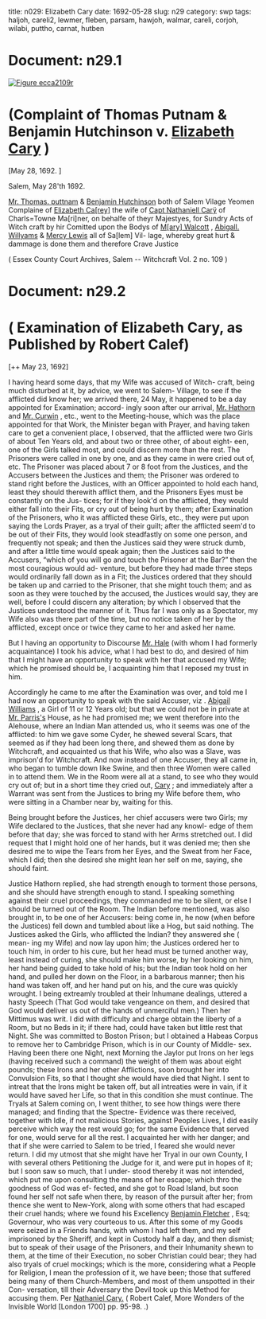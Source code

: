title: n029: Elizabeth Cary
date: 1692-05-28
slug: n29
category: swp
tags: haljoh, careli2, lewmer, fleben, parsam, hawjoh, walmar, careli, corjoh, wilabi, puttho, carnat, hutben




# Document: n29.1

<a href="archives/ecca/large/ecca2109r.jpg" class="jqueryLightbox">![Figure ecca2109r](archives/ecca/thumb/ecca2109r.jpg)</a>

# (Complaint of Thomas Putnam & Benjamin Hutchinson v. [Elizabeth Cary](/tag/careli.html) )

[May 28, 1692. ]

Salem, May 28'th 1692. 

[Mr. Thomas. puttnam](/tag/puttho.html) & [Benjamin Hutchinson](/tag/hutben.html) both of Salem Vilage  Yeomen Complaine of [Elizabeth Ca[rey]](/tag/careli.html) the wife of [Capt Nathaniell Carÿ](/tag/carnat.html) of Charls=Towne Ma[ri]ner, on behalfe of theyr Majestyes, for  Sundry Acts of Witch craft by hir Comitted upon the Bodys of  [M[ary] Walcott](/tag/walmar.html) , [Abigall. Willyams](/tag/wilabi.html) & [Mercy Lewis](/tag/lewmer.html) all of Sa[lem] Vil-  lage, whereby great hurt & dammage is done them and therefore Crave  Justice

( Essex County Court Archives, Salem -- Witchcraft Vol. 2 no. 109 )


# Document: n29.2


# ( Examination of Elizabeth Cary, as Published by Robert Calef) 

[++ May 23, 1692]

I having heard some days, that my Wife was accused of Witch-  craft, being much disturbed at it, by advice, we went to Salem-  Village, to see if the afflicted did know her; we arrived there, 24 May, it happened to be a day appointed for Examination; accord-  ingly soon after our arrival, [Mr. Hathorn](/tag/hawjoh.html) and [Mr. Curwin](/tag/corjoh.html) , etc., went  to the Meeting-house, which was the place appointed for that Work,  the Minister began with Prayer, and having taken care to get a  convenient place, I observed, that the afflicted were two Girls of  about Ten Years old, and about two or three other, of about eight-  een, one of the Girls talked most, and could discern more than the  rest. The Prisoners were called in one by one, and as they came in  were cried out of, etc. The Prisoner was placed about 7 or 8 foot  from the Justices, and the Accusers between the Justices and them;  the Prisoner was ordered to stand right before the Justices, with an   Officer appointed to hold each hand, least they should therewith  afflict them, and the Prisoners Eyes must be constantly on the Jus-  tices; for if they look'd on the afflicted, they would either fall into  their Fits, or cry out of being hurt by them; after Examination of  the Prisoners, who it was afflicted these Girls, etc., they were put  upon saying the Lords Prayer, as a tryal of their guilt; after the  afflicted seem'd to be out of their Fits, they would look steadfastly  on some one person, and frequently not speak; and then the Justices  said they were struck dumb, and after a little time would speak again;  then the Justices said to the Accusers, “which of you will go and  touch the Prisoner at the Bar?” then the most couragious would ad-  venture, but before they had made three steps would ordinarily fall  down as in a Fit; the Justices ordered that they should be taken up  and carried to the Prisoner, that she might touch them; and as soon  as they were touched by the accused, the Justices would say, they are  well, before I could discern any alteration; by which I observed that  the Justices understood the manner of it. Thus far I was only as  a Spectator, my Wife also was there part of the time, but no notice  taken of her by the afflicted, except once or twice they came to her  and asked her name.

But I having an opportunity to Discourse [Mr. Hale](/tag/haljoh.html) (with whom  I had formerly acquaintance) I took his advice, what I had best to  do, and desired of him that I might have an opportunity to speak  with her that accused my Wife; which he promised should be, I  acquainting him that I reposed my trust in him.

Accordingly he came to me after the Examination was over,  and told me I had now an opportunity to speak with the said Accuser,  viz . [Abigail Williams](/tag/wilabi.html) , a Girl of 11 or 12 Years old; but that we could  not be in private at [Mr. Parris's](/tag/parsam.html) House, as he had promised me; we  went therefore into the Alehouse, where an Indian Man attended us,  who it seems was one of the afflicted: to him we gave some Cyder,  he shewed several Scars, that seemed as if they had been long there,  and shewed them as done by Witchcraft, and acquainted us that his  Wife, who also was a Slave, was imprison'd for Witchcraft. And now  instead of one Accuser, they all came in, who began to tumble down  like Swine, and then three Women were called in to attend them.  We in the Room were all at a stand, to see who they would cry  out of; but in a short time they cried out, [Cary](/tag/careli2.html) ; and immediately   after a Warrant was sent from the Justices to bring my Wife before  them, who were sitting in a Chamber near by, waiting for this.

Being brought before the Justices, her chief accusers were two  Girls; my Wife declared to the Justices, that she never had any knowl-  edge of them before that day; she was forced to stand with her  Arms stretched out. I did request that I might hold one of her  hands, but it was denied me; then she desired me to wipe the Tears  from her Eyes, and the Sweat from her Face, which I did; then she  desired she might lean her self on me, saying, she should faint.

Justice Hathorn replied, she had strength enough to torment  those persons, and she should have strength enough to stand. I  speaking something against their cruel proceedings, they commanded  me to be silent, or else I should be turned out of the Room. The  Indian before mentioned, was also brought in, to be one of her  Accusers: being come in, he now (when before the Justices) fell  down and tumbled about like a Hog, but said nothing. The Justices  asked the Girls, who afflicted the Indian? they answered she ( mean-  ing my Wife) and now lay upon him; the Justices ordered her to touch  him, in order to his cure, but her head must be turned another way,  least instead of curing, she should make him worse, by her looking on  him, her hand being guided to take hold of his; but the Indian took  hold on her hand, and pulled her down on the Floor, in a barbarous  manner; then his hand was taken off, and her hand put on his, and  the cure was quickly wrought. I being extreamly troubled at their  Inhumane dealings, uttered a hasty Speech (That God would take  vengeance on them, and desired that God would deliver us out of the  hands of unmerciful men.) Then her Mittimus was writ. I did with  difficulty and charge obtain the liberty of a Room, but no Beds in it;  if there had, could have taken but little rest that Night. She was  committed to Boston Prison; but I obtained a Habeas Corpus to  remove her to Cambridge Prison, which is in our County of Middle-  sex. Having been there one Night, next Morning the Jaylor put  Irons on her legs (having received such a command) the weight of  them was about eight pounds; these Irons and her other Afflictions,  soon brought her into Convulsion Fits, so that I thought she would  have died that Night. I sent to intreat that the Irons might be taken  off, but all intreaties were in vain, if it would have saved her Life,  so that in this condition she must continue. The Tryals at Salem   coming on, I went thither, to see how things were there managed;  and finding that the Spectre- Evidence was there received, together  with Idle, if not malicious Stories, against Peoples Lives, I did easily  perceive which way the rest would go; for the same Evidence that  served for one, would serve for all the rest. I acquainted her with her  danger; and that if she were carried to Salem to be tried, I feared she  would never return. I did my utmost that she might have her Tryal  in our own County, I with several others Petitioning the Judge for  it, and were put in hopes of it; but I soon saw so much, that I under-  stood thereby it was not intended, which put me upon consulting  the means of her escape; which thro the goodness of God was ef-  fected, and she got to Road Island, but soon found her self not safe  when there, by reason of the pursuit after her; from thence she  went to New-York, along with some others that had escaped their  cruel hands; where we found his Excellency [Benjamin Fletcher](/tag/fleben.html) ,  Esq; Governour, who was very courteous to us. After this some of  my Goods were seized in a Friends hands, with whom I had left them,  and my self imprisoned by the Sheriff, and kept in Custody half a  day, and then dismist; but to speak of their usage of the Prisoners,  and their Inhumanity shewn to them, at the time of their Execution,  no sober Christian could bear; they had also tryals of cruel mockings;  which is the more, considering what a People for Religion, I mean  the profession of it, we have been; those that suffered being many of  them Church-Members, and most of them unspotted in their Con-  versation, till their Adversary the Devil took up this Method for  accusing them.
Per  [Nathaniel Cary.](/tag/carnat.html) ( Robert Calef, More Wonders of the Invisible World [London 1700] pp. 95-98. .)